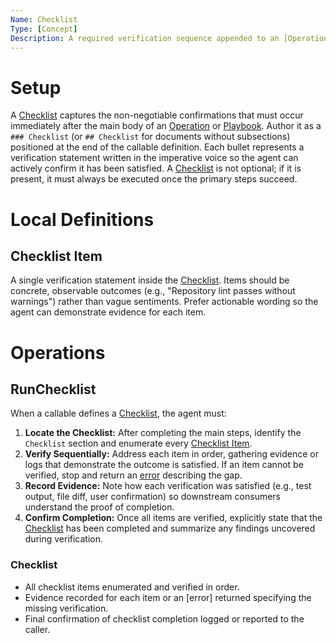 ```yaml
---
Name: Checklist
Type: [Concept]
Description: A required verification sequence appended to an [Operation] or [Playbook] that confirms all critical outcomes before completion.
---
```

[Concept]:./concept.md
[Document]:./document.md
[Operation]:./operation.md
[Playbook]:./playbook.md
[Checklist]:./checklist.md
[Checklist Item]:./checklist.md#checklist-item

# Setup
A [Checklist] captures the non-negotiable confirmations that must occur immediately after the main body of an [Operation] or [Playbook]. Author it as a `### Checklist` (or `## Checklist` for documents without subsections) positioned at the end of the callable definition. Each bullet represents a verification statement written in the imperative voice so the agent can actively confirm it has been satisfied. A [Checklist] is not optional; if it is present, it must always be executed once the primary steps succeed.

# Local Definitions
## Checklist Item
A single verification statement inside the [Checklist]. Items should be concrete, observable outcomes (e.g., "Repository lint passes without warnings") rather than vague sentiments. Prefer actionable wording so the agent can demonstrate evidence for each item.

# Operations
## RunChecklist
When a callable defines a [Checklist], the agent must:
1. **Locate the Checklist:** After completing the main steps, identify the `Checklist` section and enumerate every [Checklist Item].
2. **Verify Sequentially:** Address each item in order, gathering evidence or logs that demonstrate the outcome is satisfied. If an item cannot be verified, stop and return an [error](./operation.md#error) describing the gap.
3. **Record Evidence:** Note how each verification was satisfied (e.g., test output, file diff, user confirmation) so downstream consumers understand the proof of completion.
4. **Confirm Completion:** Once all items are verified, explicitly state that the [Checklist] has been completed and summarize any findings uncovered during verification.

### Checklist
- All checklist items enumerated and verified in order.
- Evidence recorded for each item or an [error] returned specifying the missing verification.
- Final confirmation of checklist completion logged or reported to the caller.
